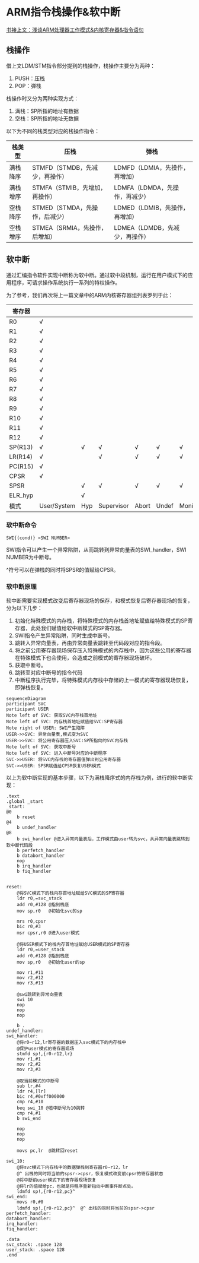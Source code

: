 # ARM指令栈操作&软中断

[书接上文：浅谈ARM处理器工作模式&内核寄存器&指令语句](https://github.com/lishijm/blog/blob/master/230515-0521~ARM%E5%A4%84%E7%90%86%E5%99%A8%E5%B7%A5%E4%BD%9C%E6%A8%A1%E5%BC%8F%26%E5%86%85%E6%A0%B8%E5%AF%84%E5%AD%98%E5%99%A8%26%E6%8C%87%E4%BB%A4%E8%AF%AD%E5%8F%A5.md)

## 栈操作

借上文LDM/STM指令部分提到的栈操作，栈操作主要分为两种：

1. PUSH：压栈
2. POP：弹栈

栈操作时又分为两种实现方式：
1. 满栈：SP所指的地址有数据
2. 空栈：SP所指的地址无数据

以下为不同的栈类型对应的栈操作指令：

| 栈类型   | 压栈                           | 弹栈                           |
| -------- | ------------------------------ | ------------------------------ |
| 满栈降序 | STMFD（STMDB，先减少，再操作） | LDMFD（LDMIA，先操作，再增加） |
| 满栈增序 | STMFA（STMIB，先增加，再操作） | LDMFA（LDMDA，先操作，再减少） |
| 空栈降序 | STMED（STMDA，先操作，后减少） | LDMED（LDMIB，先操作，再增加） |
| 空栈增序 | STMEA（SRMIA，先操作，后增加） | LDMEA（LDMDB，先减少，再操作） |

## 软中断

通过汇编指令软件实现中断称为软中断。通过软中段机制，运行在用户模式下的应用程序，可请求操作系统执行一系列的特权操作。

为了参考，我们再次将上一篇文章中的ARM内核寄存器组列表罗列于此：

| 寄存器  |             |      |            |       |       |         |      |      |
| ------- | ----------- | ---- | ---------- | ----- | ----- | ------- | ---- | ---- |
| R0      | √           |      |            |       |       |         |      |      |
| R1      | √           |      |            |       |       |         |      |      |
| R2      | √           |      |            |       |       |         |      |      |
| R3      | √           |      |            |       |       |         |      |      |
| R4      | √           |      |            |       |       |         |      |      |
| R5      | √           |      |            |       |       |         |      |      |
| R6      | √           |      |            |       |       |         |      |      |
| R7      | √           |      |            |       |       |         |      |      |
| R8      | √           |      |            |       |       |         |      | √    |
| R9      | √           |      |            |       |       |         |      | √    |
| R10     | √           |      |            |       |       |         |      | √    |
| R11     | √           |      |            |       |       |         |      | √    |
| R12     | √           |      |            |       |       |         |      | √    |
| SP(R13) | √           | √    | √          | √     | √     | √       | √    | √    |
| LR(R14) | √           |      | √          | √     | √     | √       | √    | √    |
| PC(R15) | √           |      |            |       |       |         |      |      |
| CPSR    | √           |      |            |       |       |         |      |      |
| SPSR    |             | √    | √          | √     | √     | √       | √    | √    |
| ELR_hyp |             | √    |            |       |       |         |      |      |
| 模式    | User/System | Hyp  | Supervisor | Abort | Undef | Moniter | IRQ  | FIQ  |

### 软中断命令

```assembly
SWI{(cond)} <SWI NUMBER>
```

SWI指令可以产生一个异常陷阱，从而跳转到异常向量表的SWI_handler，SWI NUMBER为中断号。

^符号可以在弹栈的同时将SPSR的值赋给CPSR。

### 软中断原理

软中断需要实现模式改变后寄存器现场的保存，和模式恢复后寄存器现场的恢复，分为以下几步：

1. 初始化特殊模式的内存栈，将特殊模式的内存栈首地址赋值给特殊模式的SP寄存器，此处我们赋值给软中断模式的SP寄存器。
2. SWI指令产生异常陷阱，同时生成中断号。
3. 跳转入异常向量表，再由异常向量表跳转至代码段对应的指令段。
4. 将之前公用寄存器现场保存压入特殊模式的内存栈中，因为这些公用的寄存器在特殊模式下也会使用，会造成之前模式的寄存器现场破坏。
5. 获取中断号。
6. 跳转至对应中断号的指令代码
7. 中断程序执行完毕，将特殊模式内存栈中存储的上一模式的寄存器现场恢复，即弹栈恢复。

```mermaid
sequenceDiagram
participant SVC
participant USER
Note left of SVC: 获取SVC内存栈首地址
Note left of SVC: 内存栈首地址赋值给SVC:SP寄存器
Note right of USER: SWI产生陷阱
USER->>SVC: 异常向量表,模式变为SVC
USER->>SVC: 将公用寄存器压入SVC:SP所指向的SVC内存栈
Note left of SVC: 获取中断号
Note left of SVC: 进入中断号对应的中断程序
SVC->>USER: 将SVC内存栈的寄存器值弹出到公用寄存器
SVC->>USER: SPSR赋值给CPSR恢复USER模式
```

以上为软中断实现的基本步骤，以下为满栈降序式的内存栈为例，进行的软中断实现：

```assembly
.text
.global _start
_start:
@0
	b reset
@4
	b undef_handler
@8
	b swi_handler @进入异常向量表后，工作模式由user转为svc，从异常向量表跳转到软中断代码段
	b perfetch_handler
	b databort_handler
	nop
	b irq_handler
	b fiq_handler
	

reset:
	@将SVC模式下的栈内存首地址赋给SVC模式的SP寄存器
	ldr r0,=svc_stack
	add r0,#128 @指到栈底
	mov sp,r0	@初始化svc的sp
	
	mrs r0,cpsr
	bic r0,#3
	msr cpsr,r0 @进入user模式
	
	@将USER模式下的栈内存首地址赋给USER模式的SP寄存器
	ldr r0,=user_stack
	add r0,#128 @指到栈底
	mov sp,r0	@初始化user的sp
	
	mov r1,#11
	mov r2,#12
	mov r3,#13
	
	@swi跳转到异常向量表
	swi 10
	nop
	nop
	nop
	
	b .
undef_handler:
swi_handler:
	@将r0~r12,lr寄存器的数据压入svc模式下的内存栈中
	@保护user模式的寄存器现场
	stmfd sp!,{r0-r12,lr} 
	mov r1,#1
	mov r2,#2
	mov r3,#3
	
	@取当前模式的中断号
	sub lr,#4
	ldr r4,[lr]
	bic r4,#0xff000000
	cmp r4,#10
	beq swi_10 @若中断号为10跳转
	cmp r4,#1
	b swi_end
	
	nop
	nop
	nop
	
	movs pc,lr	@跳转回reset

swi_10:
	@将svc模式下内存栈中的数据弹栈到寄存器r0~r12，lr
	@^ 出栈的同时将当前的spsr->cpsr，恢复模式改变前cpsr的寄存器状态
	@将中断前user模式下的寄存器现场恢复
	@将lr的值赋给pc，也就是将程序重新指向中断事件断点处。
	ldmfd sp!,{r0-r12,pc}^ 
swi_end:
	movs r0,#0
	ldmfd sp!,{r0-r12,pc}^	@^ 出栈的同时将当前的spsr->cpsr
perfetch_handler:
databort_handler:
irq_handler:
fiq_handler:
	
.data
svc_stack: .space 128
user_stack: .space 128
.end
```

